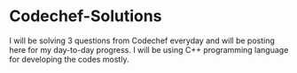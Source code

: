 # Codechef-Solutions

I will be solving 3 questions from Codechef everyday and will be posting here for my day-to-day progress. I will be using C++ programming language for developing the codes mostly.
